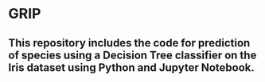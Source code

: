 # GRIP
## This repository includes the code for prediction of species using a Decision Tree classifier on the Iris dataset using Python and Jupyter Notebook.

